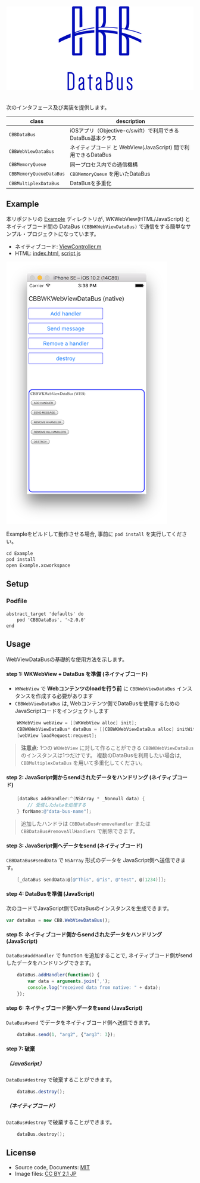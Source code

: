 # <p align="center"><img src="title.png"/></p>
次のインタフェース及び実装を提供します。

|class|description|
|---|---|
|`CBBDataBus`|iOSアプリ（Objective-c/swift）で利用できるDataBus基本クラス|
|`CBBWebViewDataBus`|ネイティブコード と WebView(JavaScript) 間で利用できるDataBus|
|`CBBMemoryQueue`|同一プロセス内での通信機構|
|`CBBMemoryQueueDataBus`|`CBBMemoryQueue` を用いたDataBus|
|`CBBMultiplexDataBus`|DataBusを多重化|

## Example 
本リポジトリの [Example](Example) ディレクトリが, WKWebView(HTML/JavaScript) と ネイティブコード間の DataBus `(CBBWKWebViewDataBus)` で通信をする簡単なサンプル・プロジェクトになっています。
- ネイティブコード: [ViewController.m](Example/Example/ViewController.m)
- HTML: [index.html](Example/www/index.html), [script.js](Example/www/script.js)

![screen-shot](Example/screen-shot.png)

Exampleをビルドして動作させる場合, 事前に `pod install` を実行してください。
```
cd Example
pod install
open Example.xcworkspace
```

## Setup 
### Podfile
```
abstract_target 'defaults' do
    pod 'CBBDataBus', '~2.0.0'
end
```

## Usage
WebViewDataBusの基礎的な使用方法を示します。

#### step 1: WKWebView + DataBus を準備 (ネイティブコード)
- `WKWebView` で __Webコンテンツのloadを行う前__ に `CBBWebViewDataBus` インスタンスを作成する必要があります
- `CBBWebViewDataBus` は, Webコンテンツ側でDataBusを使用するためのJavaScriptコードをインジェクトします

```objective-c
    WKWebView webView = [[WKWebView alloc] init];
    CBBWKWebViewDataBus* dataBus = [[CBBWKWebViewDataBus alloc] initWithWKWebView:webView];
    [webView loadRequest:request];
```

> __注意点:__ 1つの `WKWebView` に対して作ることができる `CBBWKWebViewDataBus` のインスタンスは1つだけです。
> 複数のDataBusを利用したい場合は, `CBBMultiplexDataBus` を用いて多重化してください。

#### step 2: JavaScript側からsendされたデータをハンドリング (ネイティブコード)
```objective-c
    [dataBus addHandler:^(NSArray * _Nonnull data) {
        // 受信したdataを処理する
    } forName:@"data-bus-name"];
```

> 追加したハンドラは `CBBDataBus#removeHandler` または `CBBDataBus#removeAllHandlers` で削除できます。

#### step 3: JavaScript側へデータをsend (ネイティブコード)
`CBBDataBus#sendData` で `NSArray` 形式のデータを JavaScript側へ送信できます。
```objective-c
    [_dataBus sendData:@[@"This", @"is", @"test", @(1234)]];
```

#### step 4: DataBusを準備 (JavaScript)
次のコードでJavaScript側でDataBusのインスタンスを生成できます。

```javascript
var dataBus = new CBB.WebViewDataBus();
```

#### step 5: ネイティブコード側からsendされたデータをハンドリング (JavaScript)
`DataBus#addHandler` で function を追加することで, ネイティブコード側がsendしたデータをハンドリングできます。
```javascript
    dataBus.addHandler(function() {
        var data = arguments.join(',');
        console.log("received data from native: " + data);
    });
```

#### step 6: ネイティブコード側へデータをsend (JavaScript)
`DataBus#send` でデータをネイティブコード側へ送信できます。
```javascript
    dataBus.send(1, "arg2", {"arg3": 3});
```

#### step 7: 破棄
##### （JavaScript）
`DataBus#destroy` で破棄することができます。
```javascript
    dataBus.destroy();
```

##### （ネイティブコード）
`DataBus#destroy` で破棄することができます。
```objective-c
    dataBus.destroy();
```

## License
- Source code, Documents: [MIT](LICENSE)
- Image files: [CC BY 2.1 JP](https://creativecommons.org/licenses/by/2.1/jp/)
